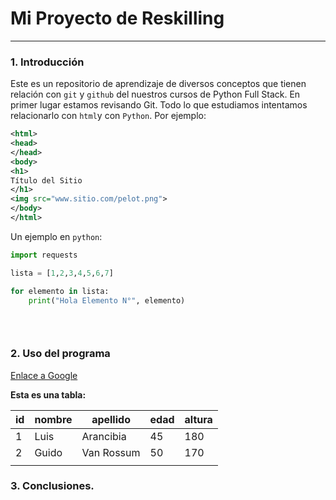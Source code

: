 # Mi Proyecto de Reskilling
___ 

### 1. Introducción

Este es un repositorio de aprendizaje de diversos conceptos que tienen relación con `git` y `github` del nuestros cursos de Python Full Stack.
En primer lugar estamos revisando Git. Todo lo que estudiamos intentamos relacionarlo con `html`y con `Python`. Por ejemplo:  

```xml
<html>
<head>
</head>
<body>
<h1>
Título del Sitio
</h1>
<img src="www.sitio.com/pelot.png">
</body>
</html>
```  

Un ejemplo en `python`:

```python
import requests

lista = [1,2,3,4,5,6,7]

for elemento in lista:
    print("Hola Elemento N°", elemento)
    

    
```

### 2. Uso del programa

<a href="www.google.com">Enlace a Google</a>


**Esta es una tabla:**  

| id | nombre | apellido   | edad | altura |
|----|--------|------------|------|--------|
| 1  | Luis   | Arancibia  | 45   | 180    |
| 2  | Guido  | Van Rossum | 50   | 170    |
|    |        |            |      |        |



### 3. Conclusiones.  


